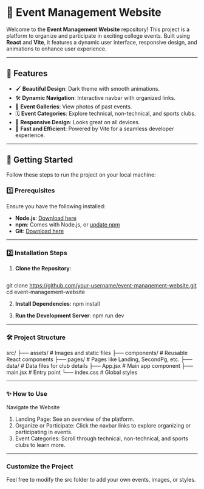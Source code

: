 # 🎉 Event Management Website

Welcome to the **Event Management Website** repository! This project is a platform to organize and participate in exciting college events. Built using **React** and **Vite**, it features a dynamic user interface, responsive design, and animations to enhance user experience.

---

## 🌟 Features

- 🖌️ **Beautiful Design**: Dark theme with smooth animations.
- 🛠️ **Dynamic Navigation**: Interactive navbar with organized links.
- 📸 **Event Galleries**: View photos of past events.
- 🗓️ **Event Categories**: Explore technical, non-technical, and sports clubs.
- 📱 **Responsive Design**: Looks great on all devices.
- 🚀 **Fast and Efficient**: Powered by Vite for a seamless developer experience.

---

## 🚀 Getting Started

Follow these steps to run the project on your local machine:

### 1️⃣ Prerequisites

Ensure you have the following installed:

- **Node.js**: [Download here](https://nodejs.org/)
- **npm**: Comes with Node.js, or [update npm](https://www.npmjs.com/package/npm)
- **Git**: [Download here](https://git-scm.com/)

---

### 2️⃣ Installation Steps

1. **Clone the Repository**:
   ```bash
  git clone https://github.com/your-username/event-management-website.git
  cd event-management-website
  
2. **Install Dependencies**:
   npm install
   
3. **Run the Development Server**:
   npm run dev

---

### 🛠️ Project Structure

src/
├── assets/         # Images and static files
├── components/     # Reusable React components
├── pages/          # Pages like Landing, SecondPg, etc.
├── data/           # Data files for club details
├── App.jsx         # Main app component
├── main.jsx        # Entry point
└── index.css       # Global styles

---

### ✨ How to Use

Navigate the Website

1. Landing Page: See an overview of the platform.
2. Organize or Participate: Click the navbar links to explore organizing or participating in events.
3. Event Categories: Scroll through technical, non-technical, and sports clubs to learn more.

---

### Customize the Project
Feel free to modify the src folder to add your own events, images, or styles.

   
